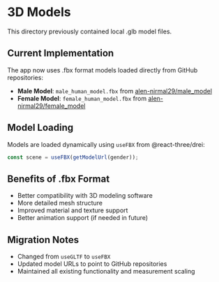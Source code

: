 # 3D Models

This directory previously contained local .glb model files.

## Current Implementation

The app now uses .fbx format models loaded directly from GitHub repositories:

- **Male Model**: `male_human_model.fbx` from [alen-nirmal29/male_model](https://github.com/alen-nirmal29/male_model.git)
- **Female Model**: `female_human_model.fbx` from [alen-nirmal29/female_model](https://github.com/alen-nirmal29/female_model.git)

## Model Loading

Models are loaded dynamically using `useFBX` from @react-three/drei:

```typescript
const scene = useFBX(getModelUrl(gender));
```

## Benefits of .fbx Format

- Better compatibility with 3D modeling software
- More detailed mesh structure
- Improved material and texture support
- Better animation support (if needed in future)

## Migration Notes

- Changed from `useGLTF` to `useFBX`
- Updated model URLs to point to GitHub repositories
- Maintained all existing functionality and measurement scaling 